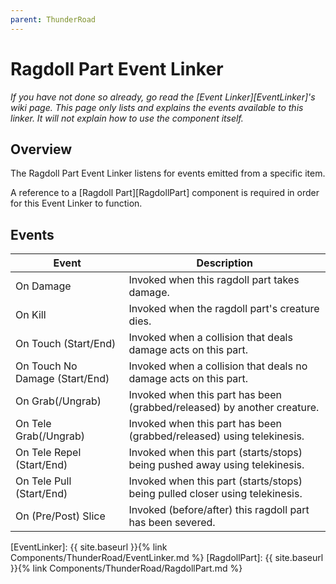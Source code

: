 ```yaml
---
parent: ThunderRoad
---
```

# Ragdoll Part Event Linker
*If you have not done so already, go read the [Event Linker][EventLinker]'s wiki page. This page only lists and explains the events available to this linker. It will not explain how to use the component itself.*

## Overview
The Ragdoll Part Event Linker listens for events emitted from a specific item.

A reference to a [Ragdoll Part][RagdollPart] component is required in order for this Event Linker to function.

## Events

| Event                             | Description
| ---                               | ---
| On Damage                         | Invoked when this ragdoll part takes damage.
| On Kill                           | Invoked when the ragdoll part's creature dies.
| On Touch (Start/End)              | Invoked when a collision that deals damage acts on this part.
| On Touch No Damage (Start/End)    | Invoked when a collision that deals no damage acts on this part.
| On Grab(/Ungrab)                  | Invoked when this part has been (grabbed/released) by another creature.
| On Tele Grab(/Ungrab)             | Invoked when this part has been (grabbed/released) using telekinesis.
| On Tele Repel (Start/End)         | Invoked when this part (starts/stops) being pushed away using telekinesis.
| On Tele Pull (Start/End)          | Invoked when this part (starts/stops) being pulled closer using telekinesis.
| On (Pre/Post) Slice               | Invoked (before/after) this ragdoll part has been severed.




[EventLinker]: {{ site.baseurl }}{% link Components/ThunderRoad/EventLinker.md %}
[RagdollPart]: {{ site.baseurl }}{% link Components/ThunderRoad/RagdollPart.md %}